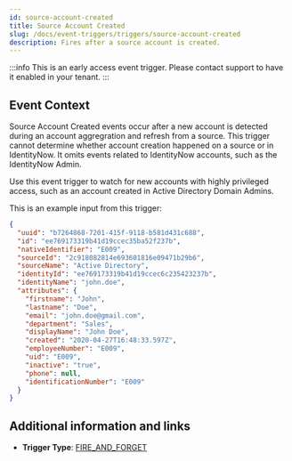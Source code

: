 ```yaml
---
id: source-account-created
title: Source Account Created
slug: /docs/event-triggers/triggers/source-account-created
description: Fires after a source account is created.
---
```


:::info
This is an early access event trigger.  Please contact support to have it enabled in your tenant.
:::

## Event Context

Source Account Created events occur after a new account is detected during an account aggregration and refresh from a source. This trigger cannot determine whether account creation happened on a source or in IdentityNow. It omits events related to IdentityNow accounts, such as the IdentityNow Admin.

Use this event trigger to watch for new accounts with highly privileged access, such as an account created in Active Directory Domain Admins.

This is an example input from this trigger:

```json
{
  "uuid": "b7264868-7201-415f-9118-b581d431c688",
  "id": "ee769173319b41d19ccec35ba52f237b",
  "nativeIdentifier": "E009",
  "sourceId": "2c918082814e693601816e09471b29b6",
  "sourceName": "Active Directory",
  "identityId": "ee769173319b41d19ccec6c235423237b",
  "identityName": "john.doe",
  "attributes": {
    "firstname": "John",
    "lastname": "Doe",
    "email": "john.doe@gmail.com",
    "department": "Sales",
    "displayName": "John Doe",
    "created": "2020-04-27T16:48:33.597Z",
    "employeeNumber": "E009",
    "uid": "E009",
    "inactive": "true",
    "phone": null,
    "identificationNumber": "E009"
  }
}
```

## Additional information and links

- **Trigger Type**: [FIRE_AND_FORGET](../trigger-types.md#fire-and-forget)
 <!-- [Input schema](https://developer.sailpoint.com/apis/beta/#section/Source-Account-Created-Event-Trigger-Input) -->
